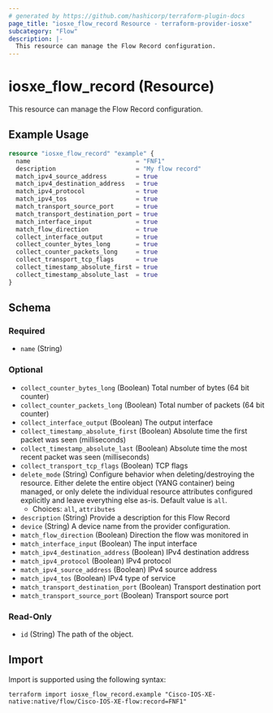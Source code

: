 ```yaml
---
# generated by https://github.com/hashicorp/terraform-plugin-docs
page_title: "iosxe_flow_record Resource - terraform-provider-iosxe"
subcategory: "Flow"
description: |-
  This resource can manage the Flow Record configuration.
---
```


# iosxe_flow_record (Resource)

This resource can manage the Flow Record configuration.

## Example Usage

```terraform
resource "iosxe_flow_record" "example" {
  name                             = "FNF1"
  description                      = "My flow record"
  match_ipv4_source_address        = true
  match_ipv4_destination_address   = true
  match_ipv4_protocol              = true
  match_ipv4_tos                   = true
  match_transport_source_port      = true
  match_transport_destination_port = true
  match_interface_input            = true
  match_flow_direction             = true
  collect_interface_output         = true
  collect_counter_bytes_long       = true
  collect_counter_packets_long     = true
  collect_transport_tcp_flags      = true
  collect_timestamp_absolute_first = true
  collect_timestamp_absolute_last  = true
}
```

<!-- schema generated by tfplugindocs -->
## Schema

### Required

- `name` (String)

### Optional

- `collect_counter_bytes_long` (Boolean) Total number of bytes (64 bit counter)
- `collect_counter_packets_long` (Boolean) Total number of packets (64 bit counter)
- `collect_interface_output` (Boolean) The output interface
- `collect_timestamp_absolute_first` (Boolean) Absolute time the first packet was seen (milliseconds)
- `collect_timestamp_absolute_last` (Boolean) Absolute time the most recent packet was seen (milliseconds)
- `collect_transport_tcp_flags` (Boolean) TCP flags
- `delete_mode` (String) Configure behavior when deleting/destroying the resource. Either delete the entire object (YANG container) being managed, or only delete the individual resource attributes configured explicitly and leave everything else as-is. Default value is `all`.
  - Choices: `all`, `attributes`
- `description` (String) Provide a description for this Flow Record
- `device` (String) A device name from the provider configuration.
- `match_flow_direction` (Boolean) Direction the flow was monitored in
- `match_interface_input` (Boolean) The input interface
- `match_ipv4_destination_address` (Boolean) IPv4 destination address
- `match_ipv4_protocol` (Boolean) IPv4 protocol
- `match_ipv4_source_address` (Boolean) IPv4 source address
- `match_ipv4_tos` (Boolean) IPv4 type of service
- `match_transport_destination_port` (Boolean) Transport destination port
- `match_transport_source_port` (Boolean) Transport source port

### Read-Only

- `id` (String) The path of the object.

## Import

Import is supported using the following syntax:

```shell
terraform import iosxe_flow_record.example "Cisco-IOS-XE-native:native/flow/Cisco-IOS-XE-flow:record=FNF1"
```
